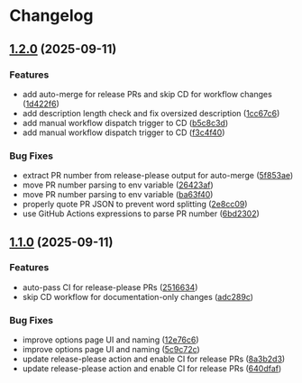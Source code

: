 # Changelog

## [1.2.0](https://github.com/EvanSchalton/chrome-markdownify/compare/v1.1.0...v1.2.0) (2025-09-11)


### Features

* add auto-merge for release PRs and skip CD for workflow changes ([1d422f6](https://github.com/EvanSchalton/chrome-markdownify/commit/1d422f6dd83660d928421e09d405b21804c9dd4e))
* add description length check and fix oversized description ([1cc67c6](https://github.com/EvanSchalton/chrome-markdownify/commit/1cc67c6e4b02016a20f50e8f83fb38233ba28cd4))
* add manual workflow dispatch trigger to CD ([b5c8c3d](https://github.com/EvanSchalton/chrome-markdownify/commit/b5c8c3ddbf2e7ed917d28736f3c297fe90e6945b))
* add manual workflow dispatch trigger to CD ([f3c4f40](https://github.com/EvanSchalton/chrome-markdownify/commit/f3c4f4018ff5de2aef657a5bc0ba3c0672546485))


### Bug Fixes

* extract PR number from release-please output for auto-merge ([5f853ae](https://github.com/EvanSchalton/chrome-markdownify/commit/5f853ae5f144a2c2b0e60b9d93f2988d5eda994d))
* move PR number parsing to env variable ([26423af](https://github.com/EvanSchalton/chrome-markdownify/commit/26423afb70348619d06dcce975fa01feed609487))
* move PR number parsing to env variable ([ba63f40](https://github.com/EvanSchalton/chrome-markdownify/commit/ba63f4094e4c0f7b607776155aeb18e03a920307))
* properly quote PR JSON to prevent word splitting ([2e8cc09](https://github.com/EvanSchalton/chrome-markdownify/commit/2e8cc093ab3a19512c15923315c85b620d255b58))
* use GitHub Actions expressions to parse PR number ([6bd2302](https://github.com/EvanSchalton/chrome-markdownify/commit/6bd23027d1b0bb0fcab156325d26ba49fa8c5bcc))

## [1.1.0](https://github.com/EvanSchalton/chrome-markdownify/compare/v1.0.0...v1.1.0) (2025-09-11)


### Features

* auto-pass CI for release-please PRs ([2516634](https://github.com/EvanSchalton/chrome-markdownify/commit/2516634f3090729b039a1dc5f3501089c971cbae))
* skip CD workflow for documentation-only changes ([adc289c](https://github.com/EvanSchalton/chrome-markdownify/commit/adc289c39b318b71863e5941b350b691a02ea8be))


### Bug Fixes

* improve options page UI and naming ([12e76c6](https://github.com/EvanSchalton/chrome-markdownify/commit/12e76c654e4166b60388ac4a213a67b56d3e3810))
* improve options page UI and naming ([5c9c72c](https://github.com/EvanSchalton/chrome-markdownify/commit/5c9c72c7363d1a75f97d8dfe0c62c31c2762098b))
* update release-please action and enable CI for release PRs ([8a3b2d3](https://github.com/EvanSchalton/chrome-markdownify/commit/8a3b2d3af56b802e732d597847ac8f8f95956bfa))
* update release-please action and enable CI for release PRs ([640dfaf](https://github.com/EvanSchalton/chrome-markdownify/commit/640dfafc3d491b7bfa1133e4dc49745ce8fb6e98))
